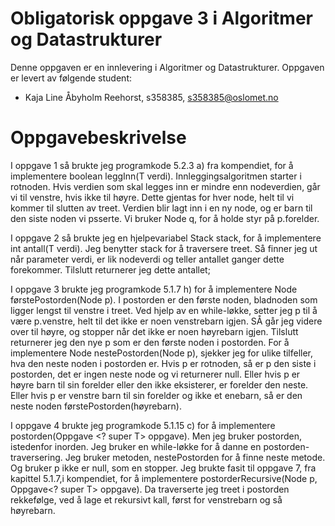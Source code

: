 # Obligatorisk oppgave 3 i Algoritmer og Datastrukturer

Denne oppgaven er en innlevering i Algoritmer og Datastrukturer. 
Oppgaven er levert av følgende student:
* Kaja Line Åbyholm Reehorst, s358385, s358385@oslomet.no


# Oppgavebeskrivelse

I oppgave 1 så brukte jeg programkode 5.2.3 a) fra kompendiet, for å implementere boolean leggInn(T verdi).
Innleggingsalgoritmen starter i rotnoden.
Hvis verdien som skal legges inn er mindre enn nodeverdien, går vi til venstre, hvis ikke til høyre.
Dette gjentas for hver node, helt til vi kommer til slutten av treet.
Verdien blir lagt inn i en ny node, og er barn til den siste noden vi psserte.
Vi bruker Node<T> q, for å holde styr på p.forelder.

I oppgave 2 så brukte jeg en hjelpevariabel Stack<Node> stack, for å implementere int antall(T verdi).
Jeg benytter stack for å traversere treet.
Så finner jeg ut når parameter verdi, er lik nodeverdi og teller antallet ganger dette forekommer.
Tilslutt returnerer jeg dette antallet;

I oppgave 3 brukte jeg programkode 5.1.7 h) for å implementere <T>Node<T> førstePostorden(Node<T> p).
I postorden er den første noden, bladnoden som ligger lengst til venstre i treet.
Ved hjelp av en while-løkke, setter jeg p til å være p.venstre, helt til det ikke er noen venstrebarn igjen.
SÅ går jeg videre over til høyre, og stopper når det ikke er noen høyrebarn igjen.
Tilslutt returnerer jeg den nye p som er den første noden i postorden.
For å implementere <T>Node<T> nestePostorden(Node<T> p), sjekker jeg for ulike tilfeller, hva den neste noden i postorden er.
Hvis p er rotnoden, så er p den siste i postorden, det er ingen neste node og vi returnerer null.
Eller hvis p er høyre barn til sin forelder eller den ikke eksisterer, er forelder den neste.
Eller hvis p er venstre barn til sin forelder og ikke et enebarn, så er den neste noden førstePostorden(høyrebarn).

I oppgave 4 brukte jeg programkode 5.1.15 c) for å
implementere postorden(Oppgave <? super T> oppgave).
Men jeg bruker postorden, istedenfor inorden.
Jeg bruker en while-løkke for å danne en postorden-traversering.
Jeg bruker metoden, nestePostorden for å finne neste metode. Og bruker p ikke er null, som en stopper.
Jeg brukte fasit til oppgave 7, fra kapittel 5.1.7,i kompendiet, for å implementere postorderRecursive(Node<T> p, Oppgave<? super T> oppgave).
Da traverserte jeg treet i postorden rekkefølge, ved å lage et rekursivt kall, først for venstrebarn og så høyrebarn.
